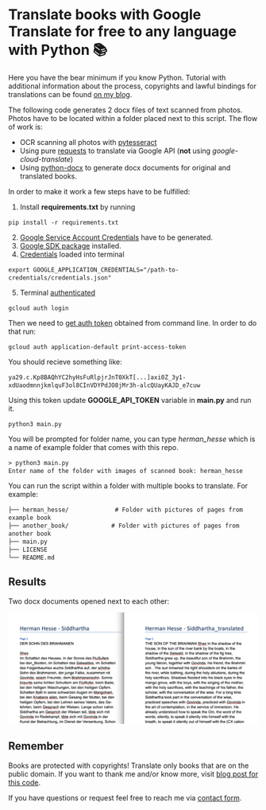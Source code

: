 # Translate books with Google Translate for free to any language with Python 📚

Here you have the bear minimum if you know Python. Tutorial with additional information about the process, copyrights and lawful bindings for translations can be found [on my blog][5].

The following code generates 2 docx files of text scanned from photos.
Photos have to be located within a folder placed next to this script. The flow of work is:

- OCR scanning all photos with [pytesseract][8]
- Using pure [requests][7] to translate via Google API (__not__ using _google-cloud-translate_)
- Using [python-docx][6] to generate docx documents for original and translated books.

In order to make it work a few steps have to be fulfilled:

1. Install __requirements.txt__ by running 
```
pip install -r requirements.txt
```
2. [Google Service Account Credentials][0] have to be generated.
3. [Google SDK package][1] installed.
4. [Credentials][2] loaded into terminal
```
export GOOGLE_APPLICATION_CREDENTIALS="/path-to-credentials/credentials.json"
```
5. Terminal [authenticated][10]

```
gcloud auth login
```

Then we need to [get auth token][3] obtained from command line. In order to do that run:
```
gcloud auth application-default print-access-token
```

You should recieve something like:
```
ya29.c.Kp8BAQhYC2hyHsFuRlpjrJnT0XkT[...]axi0Z_3y1-xdUaodmnnjkmlquF3ol8CInVDYPdJO8jMr3h-alcQUayKAJD_e7cuw
```

Using this token update **GOOGLE_API_TOKEN** variable in **main.py** and run it.

```
python3 main.py
```

You will be prompted for folder name, you can type _herman_hesse_ which is a name of example folder that comes with this repo.

```
> python3 main.py
Enter name of the folder with images of scanned book: herman_hesse
```

You can run the script within a folder with multiple books to translate. For example:

    ├── herman_hesse/             # Folder with pictures of pages from example book
    ├── another_book/            # Folder with pictures of pages from another book
    ├── main.py                   
    ├── LICENSE
    └── README.md

## Results

Two docx documents opened next to each other:

![Siddhartha](./translation_result.png 'translation_result')


## Remember

Books are protected with copyrights! Translate only books that are on the public domain. If you want to thank me and/or know more, visit [blog post for this code][5].

If you have questions or request feel free to reach me via [contact form][4].


[0]: https://cloud.google.com/translate/docs/setup#creating_service_accounts_and_keys
[1]: https://cloud.google.com/translate/docs/setup#sdk
[2]: https://cloud.google.com/translate/docs/setup#using_the_service_account_key_file_in_your_environment
[3]: https://cloud.google.com/translate/docs/setup#test_the_sdk_and_authentication
[4]: https://hvitis.dev/contact
[5]: https://hvitis.dev/how-to-translate-books-for-free-to-any-language-with-python
[6]: https://python-docx.readthedocs.io/en/latest/index.html
[7]: https://docs.python-requests.org/en/master/index.html
[8]: https://pypi.org/project/pytesseract/
[10]: https://cloud.google.com/sdk/docs/initializing